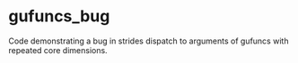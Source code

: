 gufuncs_bug
===========

Code demonstrating a bug in strides dispatch to arguments of gufuncs with repeated core dimensions.
